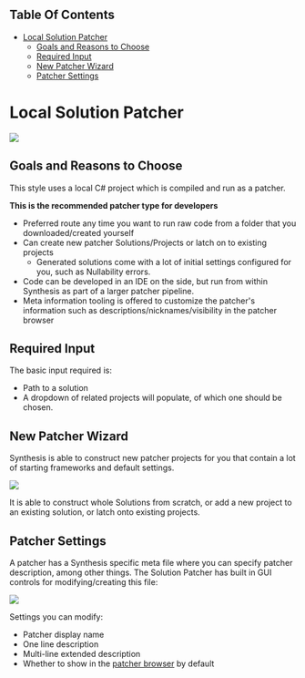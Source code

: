 <!-- START doctoc generated TOC please keep comment here to allow auto update -->
<!-- DON'T EDIT THIS SECTION, INSTEAD RE-RUN doctoc TO UPDATE -->
## Table Of Contents

- [Local Solution Patcher](#local-solution-patcher)
  - [Goals and Reasons to Choose](#goals-and-reasons-to-choose)
  - [Required Input](#required-input)
  - [New Patcher Wizard](#new-patcher-wizard)
  - [Patcher Settings](#patcher-settings)

<!-- END doctoc generated TOC please keep comment here to allow auto update -->

# Local Solution Patcher
![](https://i.imgur.com/FUGCqsN.png)

## Goals and Reasons to Choose
This style uses a local C# project which is compiled and run as a patcher.

**This is the recommended patcher type for developers**

- Preferred route any time you want to run raw code from a folder that you downloaded/created yourself
- Can create new patcher Solutions/Projects or latch on to existing projects
   - Generated solutions come with a lot of initial settings configured for you, such as Nullability errors.
- Code can be developed in an IDE on the side, but run from within Synthesis as part of a larger patcher pipeline. 
- Meta information tooling is offered to customize the patcher's information such as descriptions/nicknames/visibility in the patcher browser

## Required Input
The basic input required is:
- Path to a solution
- A dropdown of related projects will populate, of which one should be chosen.

## New Patcher Wizard
Synthesis is able to construct new patcher projects for you that contain a lot of starting frameworks and default settings.

![](https://i.imgur.com/06H1CRa.png)

It is able to construct whole Solutions from scratch, or add a new project to an existing solution, or latch onto existing projects.

## Patcher Settings
A patcher has a Synthesis specific meta file where you can specify patcher description, among other things.  The Solution Patcher has built in GUI controls for modifying/creating this file:

![](https://i.imgur.com/mTJevUM.png)

Settings you can modify:
- Patcher display name
- One line description
- Multi-line extended description
- Whether to show in the [patcher browser](https://github.com/Mutagen-Modding/Synthesis/wiki/Git-Repository#patcher-browser) by default

